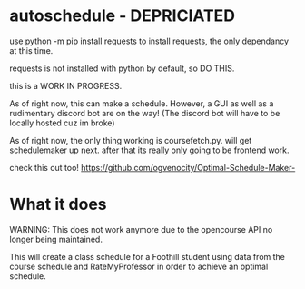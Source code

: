 # autoschedule - DEPRICIATED
 
use python -m pip install requests to install requests, the only dependancy at this time.

requests is not installed with python by default, so DO THIS.

this is a WORK IN PROGRESS.

As of right now, this can make a schedule. However, a GUI as well as a rudimentary discord bot are on the way! (The discord bot will have to be locally hosted cuz im broke)

As of right now, the only thing working is coursefetch.py. will get schedulemaker up next. after that its really only going to be frontend work. 

check this out too! https://github.com/ogvenocity/Optimal-Schedule-Maker-

# What it does

WARNING: This does not work anymore due to the opencourse API no longer being maintained. 

This will create a class schedule for a Foothill student using data from the course schedule and RateMyProfessor in order to achieve an optimal schedule.
